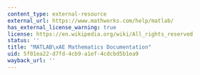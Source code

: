 ```yaml
---
content_type: external-resource
external_url: https://www.mathworks.com/help/matlab/
has_external_license_warning: true
license: https://en.wikipedia.org/wiki/All_rights_reserved
status: ''
title: "MATLAB\xAE Mathematics Documentation"
uid: 5f01ea22-d7fd-4cb9-a1ef-4cdcbd5b1ea9
wayback_url: ''
---
```

